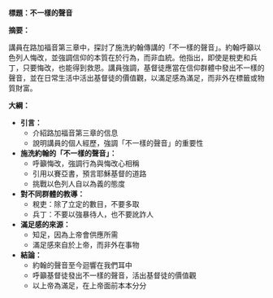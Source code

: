 **標題：不一樣的聲音**

**摘要：**

講員在路加福音第三章中，探討了施洗約翰傳講的「不一樣的聲音」。約翰呼籲以色列人悔改，並強調信仰的本質在於行為，而非血統。他指出，即使是稅吏和兵丁，只要悔改，也能得到救恩。講員強調，基督徒應當在信仰群體中發出不一樣的聲音，並在日常生活中活出基督徒的價值觀，以滿足感為滿足，而非外在標籤或物質財富。

**大綱：**

* **引言：**
    * 介紹路加福音第三章的信息
    * 說明講員的個人經歷，強調「不一樣的聲音」的重要性
* **施洗約翰的「不一樣的聲音」：**
    * 呼籲悔改，強調行為與悔改心相稱
    * 引用以賽亞書，預言耶穌基督的道路
    * 挑戰以色列人自以為義的態度
* **對不同群體的教導：**
    * 稅吏：除了立定的數目，不要多取
    * 兵丁：不要以強暴待人，也不要訛詐人
* **滿足感的來源：**
    * 知足，因為上帝會供應所需
    * 滿足感來自於上帝，而非外在事物
* **結論：**
    * 約翰的聲音至今迴響在我們耳中
    * 呼籲基督徒發出不一樣的聲音，活出基督徒的價值觀
    * 以上帝為滿足，在上帝面前本本分分